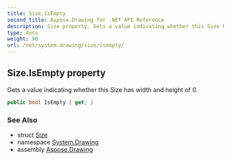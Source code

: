 ```yaml
---
title: Size.IsEmpty
second_title: Aspose.Drawing for .NET API Reference
description: Size property. Gets a value indicating whether this Size has width and height of 0
type: docs
weight: 90
url: /net/system.drawing/size/isempty/
---
```

## Size.IsEmpty property

Gets a value indicating whether this Size has width and height of 0.

```csharp
public bool IsEmpty { get; }
```

### See Also

* struct [Size](../)
* namespace [System.Drawing](../../size/)
* assembly [Aspose.Drawing](../../../)


